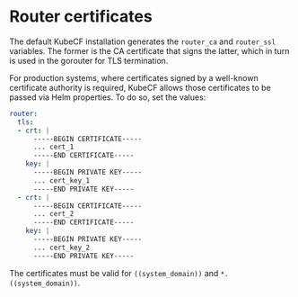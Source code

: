 # Router certificates

The default KubeCF installation generates the `router_ca` and `router_ssl` variables. The former
is the CA certificate that signs the latter, which in turn is used in the gorouter for TLS
termination.

For production systems, where certificates signed by a well-known certificate authority is required,
KubeCF allows those certificates to be passed via Helm properties. To do so, set the values:

```yaml
router:
  tls:
  - crt: |
      -----BEGIN CERTIFICATE-----
      ... cert_1
      -----END CERTIFICATE-----
    key: |
      -----BEGIN PRIVATE KEY-----
      ... cert_key_1
      -----END PRIVATE KEY-----
  - crt: |
      -----BEGIN CERTIFICATE-----
      ... cert_2
      -----END CERTIFICATE-----
    key: |
      -----BEGIN PRIVATE KEY-----
      ... cert_key_2
      -----END PRIVATE KEY-----
```

The certificates must be valid for `((system_domain))` and `*.((system_domain))`.

